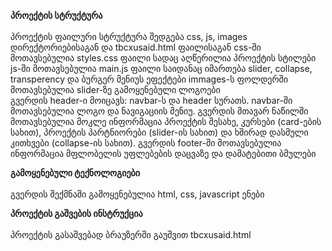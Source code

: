 <b>პროექტის სტრუქტურა</b>
</br>
</br>
პროექტის ფაილური სტრუქტურა შედგება css, js, images დირექტორიებისაგან და tbcxusaid.html ფაილისაგან 
css-ში მოთავსებულია styles.css ფაილი სადაც აღწერილია პროექტის სტილები 
js-ში მოთავსებულია main.js ფაილი საიდანაც იმართება slider, collapse, transperency და ბურგერ მენიუს ეფექტები
immages-ს ფოლდერში მოთავსებულია slider-ზე გამოყენებული ლოგოები
</br>
გვერდის header-ი მოიცავს: navbar-ს და header სურათს. navbar-ში მოთავსებულია ლოგო და ნავიგაციის მენიუ.
გვერდის მთავარ ნაწილში მოთავსებულია მოკლე ინფორმაცია პროექტის შესახე, კურსები (card-ების სახით), პროექტის პარტნიორები (slider-ის სახით) და
ხშირად დასმული კითხვები (collapse-ის სახით).
გვერდის footer-ში მოთავსებულია ინფორმაცია მფლობელის უფლებების დაცვაზე და დამატებითი ბმულები

<b>გამოყენებული ტექნოლოგიები</b>
</br>
</br>
გვერდის შექმნაში გამოყენებულია html, css, javascript ენები 

<b>პროექტის გაშვების ინსტრუქცია</b>
</br>
</br>
პროექტის გასაშვებად ბრაუზერში გაუშვით tbcxusaid.html
